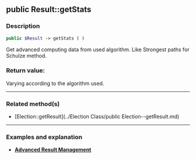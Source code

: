 ## public Result::getStats

### Description    

```php
public $Result -> getStats ( )
```

Get advanced computing data from used algorithm. Like Strongest paths for Schulze method.    


### Return value:   

Varying according to the algorithm used.


---------------------------------------

### Related method(s)      

* [Election::getResult](../Election Class/public Election--getResult.md)    

---------------------------------------

### Examples and explanation

* **[Advanced Result Management](https://github.com/julien-boudry/Condorcet/wiki/II-%23-C.-Result-%23-3.-Advanced-Results-Management)**    
